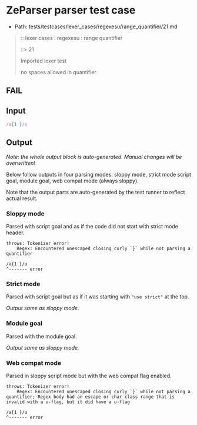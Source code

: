 # ZeParser parser test case

- Path: tests/testcases/lexer_cases/regexesu/range_quantifier/21.md

> :: lexer cases : regexesu : range quantifier
>
> ::> 21
>
> Imported lexer test
>
> no spaces allowed in quantifier

## FAIL

## Input

`````js
/a{1 }/u
`````

## Output

_Note: the whole output block is auto-generated. Manual changes will be overwritten!_

Below follow outputs in four parsing modes: sloppy mode, strict mode script goal, module goal, web compat mode (always sloppy).

Note that the output parts are auto-generated by the test runner to reflect actual result.

### Sloppy mode

Parsed with script goal and as if the code did not start with strict mode header.

`````
throws: Tokenizer error!
    Regex: Encountered unescaped closing curly `}` while not parsing a quantifier

/a{1 }/u
^------- error
`````

### Strict mode

Parsed with script goal but as if it was starting with `"use strict"` at the top.

_Output same as sloppy mode._

### Module goal

Parsed with the module goal.

_Output same as sloppy mode._

### Web compat mode

Parsed in sloppy script mode but with the web compat flag enabled.

`````
throws: Tokenizer error!
    Regex: Encountered unescaped closing curly `}` while not parsing a quantifier; Regex body had an escape or char class range that is invalid with a u-flag, but it did have a u-flag

/a{1 }/u
^------- error
`````

